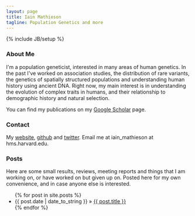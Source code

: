 ```yaml
---
layout: page
title: Iain Mathieson
tagline: Population Genetics and more
---
```

{% include JB/setup %}

### About Me
I'm a population geneticist, interested in many areas of human genetics. In the past I've worked on association studies, the distribution of rare variants, the genetics of spatially structured populations and understanding human history using ancient DNA. Right now, my main interest is in understanding the evolution of complex traits in humans, and their relationship to demographic history and natural selection. 

You can find my publications on my [Google Scholar][Google Scholar] page.

### Contact
My [website][home], [github][github] and [twitter][twitter].
Email me at iain_mathieson at hms.harvard.edu. 

### Posts

Here are some small results, reviews, meeting reports and things that I am 
working on, or have worked on but given up on. Posted here for my own convenience, and in case anyone else is interested.

<ul class="posts">
  {% for post in site.posts %}
    <li><span>{{ post.date | date_to_string }}</span> &raquo; <a href="{{ BASE_PATH }}{{ post.url }}">{{ post.title }}</a></li>
  {% endfor %}
</ul>

[home]: http://genetics.med.harvard.edu/Reich_Lab/People/imathieson/index.html
[github]: https://github.com/mathii
[twitter]: https://twitter.com/mathiesoniain
[Google Scholar]: https://scholar.google.com/citations?user=uiLwrZ4AAAAJ&hl=en

